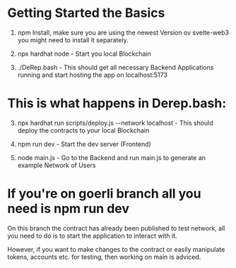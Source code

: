 # Getting Started the Basics

1. npm Install, make sure you are using the newest Version ov svelte-web3 you might need to install it separately.

2. npx hardhat node - Start you local Blockchain

3. ./DeRep.bash - This should get all necessary Backend Applications running and start hosting the app on localhost:5173




# This is what happens in Derep.bash:

3. npx hardhat run scripts/deploy.js --network localhost - This should deploy the contracts to your local Blockchain

4. npm run dev - Start the dev server (Frontend)

5. node main.js -  Go to the Backend and run main.js to generate an example Network of Users

# If you're on goerli branch all you need is npm run dev

On this branch the contract has already been published to test network, all you need to do is to start the application to interact with it.

However, if you want to make changes to the contract or easily manipulate tokens, accounts etc. for testing, then working on main is adviced.
